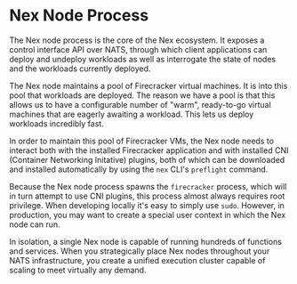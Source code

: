 # Nex Node Process
The Nex node process is the core of the Nex ecosystem. It exposes a control interface API over NATS, through which client applications can deploy and undeploy workloads as well as interrogate the state of nodes and the workloads currently deployed.

The Nex node maintains a pool of Firecracker virtual machines. It is into this pool that workloads are deployed. The reason we have a pool is that this allows us to have a configurable number of "warm", ready-to-go virtual machines that are eagerly awaiting a workload. This lets us deploy workloads incredibly fast.

In order to maintain this pool of Firecracker VMs, the Nex node needs to interact both with the installed Firecracker application and with installed CNI (Container Networking Initative) plugins, both of which can be downloaded and installed automatically by using the `nex` CLI's `preflight` command.

Because the Nex node process spawns the `firecracker` process, which will in turn attempt to use CNI plugins, this process almost always requires root privilege. When developing locally it's easy to simply use `sudo`. However, in production, you may want to create a special user context in which the Nex node can run.

In isolation, a single Nex node is capable of running hundreds of functions and services. When you strategically place Nex nodes throughout your NATS infrastructure, you create a unified execution cluster capable of scaling to meet virtually any demand.

